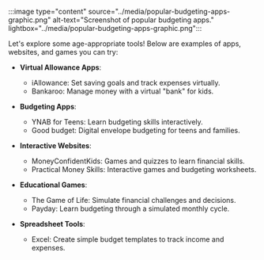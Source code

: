 :::image type="content" source="../media/popular-budgeting-apps-graphic.png" alt-text="Screenshot of popular budgeting apps." lightbox="../media/popular-budgeting-apps-graphic.png":::

Let's explore some age-appropriate tools! Below are examples of apps, websites, and games you can try:

- **Virtual Allowance Apps**:

  - iAllowance: Set saving goals and track expenses virtually.
  - Bankaroo: Manage money with a virtual "bank" for kids.

- **Budgeting Apps**:

  - YNAB for Teens: Learn budgeting skills interactively.
  - Good budget: Digital envelope budgeting for teens and families.

- **Interactive Websites**:

  - MoneyConfidentKids: Games and quizzes to learn financial skills.
  - Practical Money Skills: Interactive games and budgeting worksheets.

- **Educational Games**:

  - The Game of Life: Simulate financial challenges and decisions.
  - Payday: Learn budgeting through a simulated monthly cycle.

- **Spreadsheet Tools**:

  - Excel: Create simple budget templates to track income and expenses.